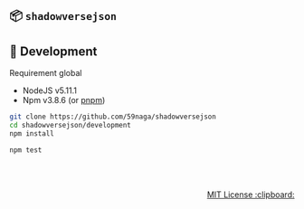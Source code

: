 :package: `shadowversejson`
---

:wrench: Development
---
Requirement global
* NodeJS v5.11.1
* Npm v3.8.6 (or [pnpm](https://github.com/rstacruz/pnpm))

```bash
git clone https://github.com/59naga/shadowversejson
cd shadowversejson/development
npm install

npm test
```

<br><br>
<p align="right">
  <a href="http://59naga.mit-license.org/">
    MIT License :clipboard:
  </a>
</p>
